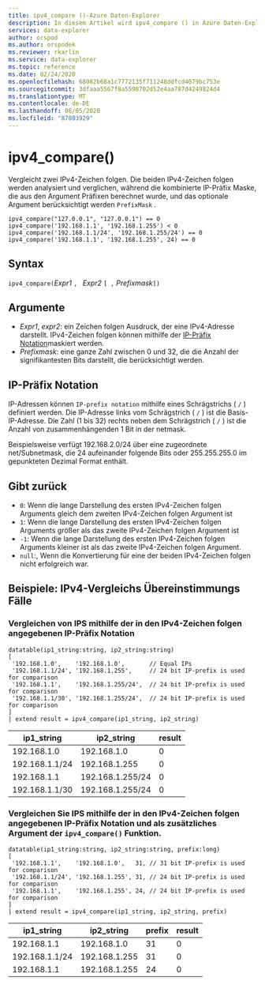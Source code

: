 ```yaml
---
title: ipv4_compare ()-Azure Daten-Explorer
description: In diesem Artikel wird ipv4_compare () in Azure Daten-Explorer beschrieben.
services: data-explorer
author: orspod
ms.author: orspodek
ms.reviewer: rkarlin
ms.service: data-explorer
ms.topic: reference
ms.date: 02/24/2020
ms.openlocfilehash: 68082b68a1c7772135f711248ddfcd4079bc753e
ms.sourcegitcommit: 3dfaaa5567f8a5598702d52e4aa787d4249824d4
ms.translationtype: MT
ms.contentlocale: de-DE
ms.lasthandoff: 08/05/2020
ms.locfileid: "87803929"
---
```

# <a name="ipv4_compare"></a>ipv4_compare()

Vergleicht zwei IPv4-Zeichen folgen. Die beiden IPv4-Zeichen folgen werden analysiert und verglichen, während die kombinierte IP-Präfix Maske, die aus den Argument Präfixen berechnet wurde, und das optionale Argument berücksichtigt werden `PrefixMask` .

```kusto
ipv4_compare("127.0.0.1", "127.0.0.1") == 0
ipv4_compare('192.168.1.1', '192.168.1.255') < 0
ipv4_compare('192.168.1.1/24', '192.168.1.255/24') == 0
ipv4_compare('192.168.1.1', '192.168.1.255', 24) == 0
```

## <a name="syntax"></a>Syntax

`ipv4_compare(`*Expr1* `, ` *Expr2* `[ ,` *Prefixmask*`])`

## <a name="arguments"></a>Argumente

* *Expr1*, *expr2*: ein Zeichen folgen Ausdruck, der eine IPv4-Adresse darstellt. IPv4-Zeichen folgen können mithilfe der [IP-Präfix Notation](#ip-prefix-notation)maskiert werden.
* *Prefixmask*: eine ganze Zahl zwischen 0 und 32, die die Anzahl der signifikantesten Bits darstellt, die berücksichtigt werden.

## <a name="ip-prefix-notation"></a>IP-Präfix Notation
 
IP-Adressen können `IP-prefix notation` mithilfe eines Schrägstrichs ( `/` ) definiert werden.
Die IP-Adresse links vom Schrägstrich ( `/` ) ist die Basis-IP-Adresse. Die Zahl (1 bis 32) rechts neben dem Schrägstrich ( `/` ) ist die Anzahl von zusammenhängenden 1 Bit in der netmask. 

Beispielsweise verfügt 192.168.2.0/24 über eine zugeordnete net/Subnetmask, die 24 aufeinander folgende Bits oder 255.255.255.0 im gepunkteten Dezimal Format enthält.

## <a name="returns"></a>Gibt zurück

* `0`: Wenn die lange Darstellung des ersten IPv4-Zeichen folgen Arguments gleich dem zweiten IPv4-Zeichen folgen Argument ist
* `1`: Wenn die lange Darstellung des ersten IPv4-Zeichen folgen Arguments größer als das zweite IPv4-Zeichen folgen Argument ist
* `-1`: Wenn die lange Darstellung des ersten IPv4-Zeichen folgen Arguments kleiner ist als das zweite IPv4-Zeichen folgen Argument.
* `null`:, Wenn die Konvertierung für eine der beiden IPv4-Zeichen folgen nicht erfolgreich war.

## <a name="examples-ipv4-comparison-equality-cases"></a>Beispiele: IPv4-Vergleichs Übereinstimmungs Fälle

### <a name="compare-ips-using-the-ip-prefix-notation-specified-inside-the-ipv4-strings"></a>Vergleichen von IPS mithilfe der in den IPv4-Zeichen folgen angegebenen IP-Präfix Notation

<!-- csl: https://help.kusto.windows.net/Samples -->
```kusto
datatable(ip1_string:string, ip2_string:string)
[
 '192.168.1.0',    '192.168.1.0',       // Equal IPs
 '192.168.1.1/24', '192.168.1.255',     // 24 bit IP-prefix is used for comparison
 '192.168.1.1',    '192.168.1.255/24',  // 24 bit IP-prefix is used for comparison
 '192.168.1.1/30', '192.168.1.255/24',  // 24 bit IP-prefix is used for comparison
]
| extend result = ipv4_compare(ip1_string, ip2_string)
```

|ip1_string|ip2_string|result|
|---|---|---|
|192.168.1.0|192.168.1.0|0|
|192.168.1.1/24|192.168.1.255|0|
|192.168.1.1|192.168.1.255/24|0|
|192.168.1.1/30|192.168.1.255/24|0|

### <a name="compare-ips-using-ip-prefix-notation-specified-inside-the-ipv4-strings-and-as-additional-argument-of-the-ipv4_compare-function"></a>Vergleichen Sie IPS mithilfe der in den IPv4-Zeichen folgen angegebenen IP-Präfix Notation und als zusätzliches Argument der `ipv4_compare()` Funktion.

<!-- csl: https://help.kusto.windows.net/Samples -->
```kusto
datatable(ip1_string:string, ip2_string:string, prefix:long)
[
 '192.168.1.1',    '192.168.1.0',   31, // 31 bit IP-prefix is used for comparison
 '192.168.1.1/24', '192.168.1.255', 31, // 24 bit IP-prefix is used for comparison
 '192.168.1.1',    '192.168.1.255', 24, // 24 bit IP-prefix is used for comparison
]
| extend result = ipv4_compare(ip1_string, ip2_string, prefix)
```

|ip1_string|ip2_string|prefix|result|
|---|---|---|---|
|192.168.1.1|192.168.1.0|31|0|
|192.168.1.1/24|192.168.1.255|31|0|
|192.168.1.1|192.168.1.255|24|0|

